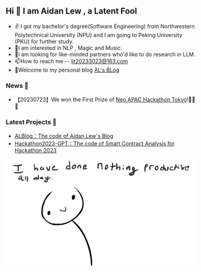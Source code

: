 ## Hi 👋 I am Aidan Lew ,  a Latent Fool

- ✌ I got my bachelor's degree(Software Engineering) from Northwestern Polytechnical University (NPU) and I am going to Peking University (PKU) for further study.
- 👀I am interested in NLP , Magic and Music.
- 💞️I am looking for like-minded partners who'd like to do research in LLM. 
- 📫How to reach me -- ljt20233023@163.com
- 🌝Welcome to my personal blog [AL's BLog](http://www.yuguang.zone/)

### News 📰
- 【20230723】We won the First Prize of [Neo APAC Hackathon Tokyo](https://twitter.com/Neo_Blockchain/status/1683084794777997313?s=20)!🎉🎉🎉

### Latest Projects 💌
- [ALBlog：The code of Aidan Lew's Blog](https://github.com/AL-377/ALBlog)
- [Hackathon2023-GPT：The code of Smart Contract Analysis for Hackathon 2023](https://github.com/AL-377/Hackathon2023-GPT)


<div  align="center">
<img src="https://github.com/AL-377/AL-377/blob/main/me.gif">  
</div>

